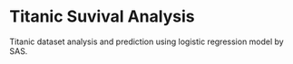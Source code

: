 # Titanic Suvival Analysis

Titanic dataset analysis and prediction using logistic regression model by SAS.
